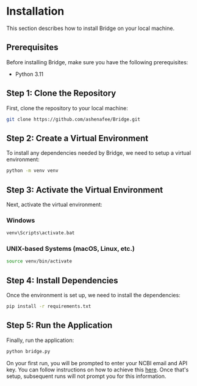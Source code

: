 # Installation

This section describes how to install Bridge on your local machine.

## Prerequisites

Before installing Bridge, make sure you have the following prerequisites:

- Python 3.11

## Step 1: Clone the Repository

First, clone the repository to your local machine:

```sh
git clone https://github.com/ashenafee/Bridge.git
```

## Step 2: Create a Virtual Environment

To install any dependencies needed by Bridge, we need to setup a virtual environment:

```sh
python -m venv venv
```

## Step 3: Activate the Virtual Environment

Next, activate the virtual environment:

### Windows
```sh
venv\Scripts\activate.bat
```

### UNIX-based Systems (macOS, Linux, etc.)
```sh
source venv/bin/activate
```

## Step 4: Install Dependencies

Once the environment is set up, we need to install the dependencies:

```sh
pip install -r requirements.txt
```

## Step 5: Run the Application

Finally, run the application:

```sh
python bridge.py
```

On your first run, you will be prompted to enter your NCBI email and API key. You can follow instructions on how to achieve this [here](https://ncbiinsights.ncbi.nlm.nih.gov/2017/11/02/new-api-keys-for-the-e-utilities/). Once that's setup, subsequent runs will not prompt you for this information.